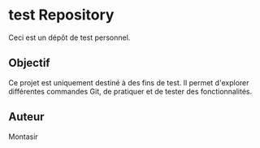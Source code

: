 # test Repository

Ceci est un dépôt de test personnel.

## Objectif

Ce projet est uniquement destiné à des fins de test. Il permet d'explorer différentes commandes Git, de pratiquer et de tester des fonctionnalités.

## Auteur

Montasir
